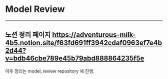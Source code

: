 # Model Review 
-------

## 노션 정리 페이지 https://adventurous-milk-4b5.notion.site/f63fd691ff3942cdaf0963ef7e4b2d44?v=bdb46cbe789e45b79abd888864235f5e
이후 정리는 model_review repository 에 진행.

